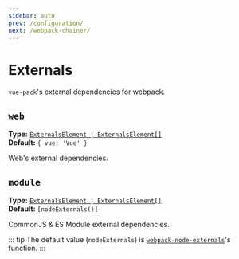 ```yaml
---
sidebar: auto
prev: /configuration/
next: /webpack-chainer/
---
```


# Externals

`vue-pack`'s external dependencies for webpack.

## `web`
**Type:** [`ExternalsElement | ExternalsElement[]`](https://webpack.js.org/configuration/externals/)  
**Default:** `{ vue: 'Vue' }`

Web's external dependencies.

## `module`
**Type:** [`ExternalsElement | ExternalsElement[]`](https://webpack.js.org/configuration/externals/)  
**Default:** `[nodeExternals()]`

CommonJS & ES Module external dependencies.

::: tip
The default value (`nodeExternals`) is [`webpack-node-externals`](https://github.com/liady/webpack-node-externals)'s function.
:::
